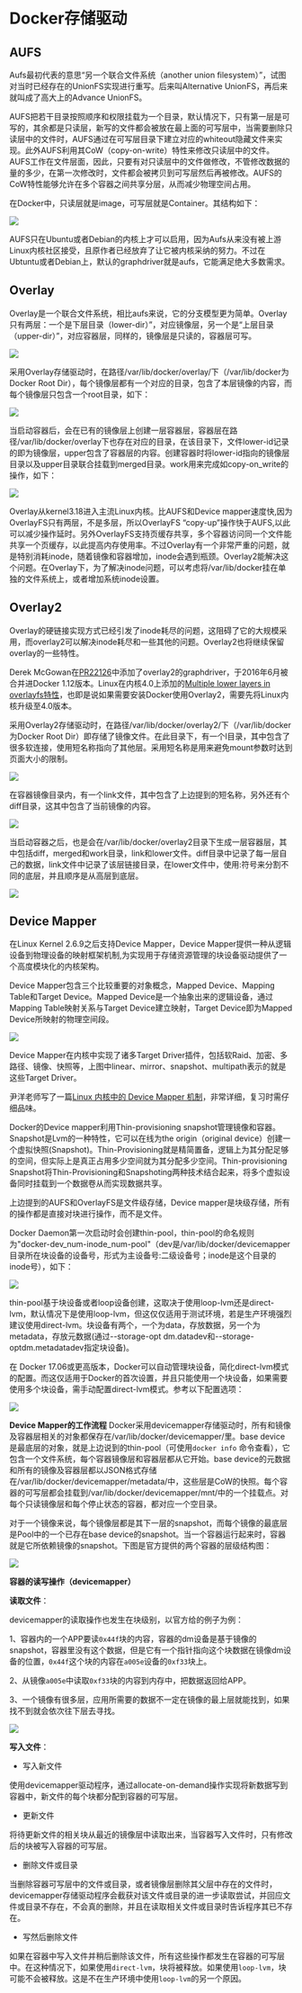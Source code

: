 # Docker存储驱动 #

## AUFS ##

Aufs最初代表的意思“另一个联合文件系统（another union filesystem）”，试图对当时已经存在的UnionFS实现进行重写。后来叫Alternative UnionFS，再后来就叫成了高大上的Advance UnionFS。

AUFS把若干目录按照顺序和权限挂载为一个目录，默认情况下，只有第一层是可写的，其余都是只读层，新写的文件都会被放在最上面的可写层中，当需要删除只读层中的文件时，AUFS通过在可写层目录下建立对应的whiteout隐藏文件来实现。此外AUFS利用其CoW（copy-on-write）特性来修改只读层中的文件。AUFS工作在文件层面，因此，只要有对只读层中的文件做修改，不管修改数据的量的多少，在第一次修改时，文件都会被拷贝到可写层然后再被修改。AUFS的CoW特性能够允许在多个容器之间共享分层，从而减少物理空间占用。

在Docker中，只读层就是image，可写层就是Container。其结构如下：

![](img/AUFS.png)

AUFS只在Ubuntu或者Debian的内核上才可以启用，因为Aufs从来没有被上游Linux内核社区接受，且原作者已经放弃了让它被内核采纳的努力。不过在Ubtuntu或者Debian上，默认的graphdriver就是aufs，它能满足绝大多数需求。

## Overlay ##

Overlay是一个联合文件系统，相比aufs来说，它的分支模型更为简单。Overlay只有两层：一个是下层目录（lower-dir）”，对应镜像层，另一个是“上层目录（upper-dir）”，对应容器层，同样的，镜像层是只读的，容器层可写。

![](img/Overlay.jpg)

采用Overlay存储驱动时，在路径/var/lib/docker/overlay/下（/var/lib/docker为Docker Root Dir），每个镜像层都有一个对应的目录，包含了本层镜像的内容，而每个镜像层只包含一个root目录，如下：

![](img/Overlay_image.png)

当启动容器后，会在已有的镜像层上创建一层容器层，容器层在路径/var/lib/docker/overlay下也存在对应的目录，在该目录下，文件lower-id记录的即为镜像层，upper包含了容器层的内容。创建容器时将lower-id指向的镜像层目录以及upper目录联合挂载到merged目录。work用来完成如copy-on_write的操作，如下：

![](img/Overlay_container.png)

Overlay从kernel3.18进入主流Linux内核。比AUFS和Device mapper速度快,因为OverlayFS只有两层，不是多层，所以OverlayFS “copy-up”操作快于AUFS,以此可以减少操作延时。另外OverlayFS支持页缓存共享，多个容器访问同一个文件能共享一个页缓存，以此提高内存使用率。不过Overlay有一个非常严重的问题，就是特别消耗inode，随着镜像和容器增加，inode会遇到瓶颈。Overlay2能解决这个问题。在Overlay下，为了解决inode问题，可以考虑将/var/lib/docker挂在单独的文件系统上，或者增加系统inode设置。


## Overlay2 ##

Overlay的硬链接实现方式已经引发了inode耗尽的问题，这阻碍了它的大规模采用，而overlay2可以解决inode耗尽和一些其他的问题。Overlay2也将继续保留overlay的一些特性。

Derek McGowan在[PR22126](https://github.com/moby/moby/pull/22126)中添加了overlay2的graphdriver，于2016年6月被合并进Docker 1.12版本。Linux在内核4.0上添加的[Multiple lower layers in overlayfs特性](https://kernelnewbies.org/Linux_4.0)，也即是说如果需要安装Docker使用Overlay2，需要先将Linux内核升级至4.0版本。

采用Overlay2存储驱动时，在路径/var/lib/docker/overlay2/下（/var/lib/docker为Docker Root Dir）即存储了镜像文件。在此目录下，有一个l目录，其中包含了很多软连接，使用短名称指向了其他层。采用短名称是用来避免mount参数时达到页面大小的限制。

![](img/Overlay2_img01.png)

在容器镜像目录内，有一个link文件，其中包含了上边提到的短名称，另外还有个diff目录，这其中包含了当前镜像的内容。

![](img/Overlay2_img02.png)

当启动容器之后，也是会在/var/lib/docker/overlay2目录下生成一层容器层，其中包括diff，merged和work目录，link和lower文件。diff目录中记录了每一层自己的数据，link文件中记录了该层链接目录，在lower文件中，使用:符号来分割不同的底层，并且顺序是从高层到底层。

![](img/Overlay_img03.png)

## Device Mapper ##

在Linux Kernel 2.6.9之后支持Device Mapper，Device Mapper提供一种从逻辑设备到物理设备的映射框架机制,为实现用于存储资源管理的块设备驱动提供了一个高度模块化的内核架构。

Device Mapper包含三个比较重要的对象概念，Mapped Device、Mapping Table和Target Device。Mapped Device是一个抽象出来的逻辑设备，通过Mapping Table映射关系与Target Device建立映射，Target Device即为Mapped Device所映射的物理空间段。

![](img/DeviceMapper_structure.png)

Device Mapper在内核中实现了诸多Target Driver插件，包括软Raid、加密、多路径、镜像、快照等，上图中linear、mirror、snapshot、multipath表示的就是这些Target Driver。

尹洋老师写了一篇[Linux 内核中的 Device Mapper 机制](https://www.ibm.com/developerworks/cn/linux/l-devmapper/index.html)，非常详细，复习时需仔细品味。


Docker的Device mapper利用Thin-provisioning snapshot管理镜像和容器。Snapshot是Lvm的一种特性，它可以在线为the origin（original device）创建一个虚拟快照(Snapshot)。Thin-Provisioning就是精简置备，逻辑上为其分配足够的空间，但实际上是真正占用多少空间就为其分配多少空间。Thin-provisioning Snapshot将Thin-Provisioning和Snapshoting两种技术结合起来，将多个虚拟设备同时挂载到一个数据卷从而实现数据共享。

上边提到的AUFS和OverlayFS是文件级存储，Device mapper是块级存储，所有的操作都是直接对块进行操作，而不是文件。

Docker Daemon第一次启动时会创建thin-pool，thin-pool的命名规则为"docker-dev_num-inode_num-pool"（dev是/var/lib/docker/devicemapper目录所在块设备的设备号，形式为主设备号:二级设备号；inode是这个目录的inode号），如下：

![](img/NeedToAddImg.png)

thin-pool基于块设备或者loop设备创建，这取决于使用loop-lvm还是direct-lvm，默认情况下是使用loop-lvm，但这仅仅适用于测试环境，若是生产环境强烈建议使用direct-lvm。块设备有两个，一个为data，存放数据，另一个为metadata，存放元数据(通过--storage-opt dm.datadev和--storage-optdm.metadatadev指定块设备)。

在 Docker 17.06或更高版本，Docker可以自动管理块设备，简化direct-lvm模式的配置。而这仅适用于Docker的首次设置，并且只能使用一个块设备，如果需要使用多个块设备，需手动配置direct-lvm模式。参考以下配置选项：

![](img/direct-lvm.png)

**Device Mapper的工作流程**
Docker采用devicemapper存储驱动时，所有和镜像及容器层相关的对象都保存在/var/lib/docker/devicemapper/里。base device是最底层的对象，就是上边说到的thin-pool（可使用`docker info` 命令查看），它包含一个文件系统，每个容器镜像层和容器层都从它开始。base device的元数据和所有的镜像及容器层都以JSON格式存储在/var/lib/docker/devicemapper/metadata/中，这些层是CoW的快照。每个容器的可写层都会挂载到/var/lib/docker/devicemapper/mnt/中的一个挂载点。对每个只读镜像层和每个停止状态的容器，都对应一个空目录。

对于一个镜像来说，每个镜像层都是其下一层的snapshot，而每个镜像的最底层是Pool中的一个已存在base device的snapshot。当一个容器运行起来时，容器就是它所依赖镜像的snapshot。下图是官方提供的两个容器的层级结构图：

![](img/Container_Layer.png)

**容器的读写操作（devicemapper）**

**读取文件**：

devicemapper的读取操作也发生在块级别，以官方给的例子为例：

1、容器内的一个APP要读`0x44f`块的内容，容器的dm设备是基于镜像的snapshot，容器里没有这个数据，但是它有一个指针指向这个块数据在镜像dm设备的位置，`0x44f`这个块的内容在`a005e`设备的`0xf33`块上。

2、从镜像`a005e`中读取`0xf33`块的内容到内存中，把数据返回给APP。

3、一个镜像有很多层，应用所需要的数据不一定在镜像的最上层就能找到，如果找不到就会依次往下层去寻找。

![](img/DeviceMapper_ReadingFile.png)

**写入文件**：


- 写入新文件

使用devicemapper驱动程序，通过allocate-on-demand操作实现将新数据写到容器中，新文件的每个块都分配到容器的可写层。

- 更新文件

将待更新文件的相关块从最近的镜像层中读取出来，当容器写入文件时，只有修改后的块被写入容器的可写层。

- 删除文件或目录

当删除容器可写层中的文件或目录，或者镜像层删除其父层中存在的文件时，devicemapper存储驱动程序会截获对该文件或目录的进一步读取尝试，并回应文件或目录不存在，不会真的删除，并且在读取相关文件或目录时告诉程序其已不存在。

- 写然后删除文件

如果在容器中写入文件并稍后删除该文件，所有这些操作都发生在容器的可写层中。在这种情况下，如果使用`direct-lvm`，块将被释放。如果使用`loop-lvm`，块可能不会被释放。这是不在生产环境中使用`loop-lvm`的另一个原因。

